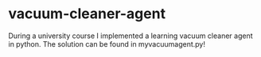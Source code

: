# vacuum-cleaner-agent
During a university course I implemented a learning vacuum cleaner agent in python. The solution can be found in myvacuumagent.py! 
